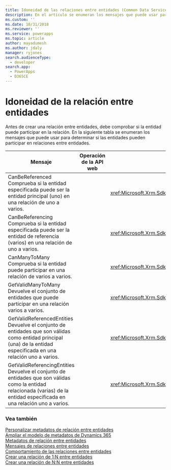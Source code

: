 ```yaml
---
title: Idoneidad de las relaciones entre entidades (Common Data Service) | MicrosoftDocs
description: En el artículo se enumeran los mensajes que puede usar para determinar si las entidades pueden participar en relaciones entre entidades.
ms.custom: ''
ms.date: 10/31/2018
ms.reviewer: ''
ms.service: powerapps
ms.topic: article
author: mayadumesh
ms.author: jdaly
manager: ryjones
search.audienceType:
  - developer
search.app:
  - PowerApps
  - D365CE
---
```

# <a name="entity-relationship-eligibility"></a>Idoneidad de la relación entre entidades

Antes de crear una relación entre entidades, debe comprobar si la entidad puede participar en la relación. En la siguiente tabla se enumeran los mensajes que puede usar para determinar si las entidades pueden participar en relaciones entre entidades.  
  
|Mensaje|Operación de la API web|Ensamblado del SDK|  
|-------------|-----------------|----------------|  
|CanBeReferenced</br>Comprueba si la entidad especificada puede ser la entidad principal (uno) en una relación de uno a varios.|<xref href="Microsoft.Dynamics.CRM.CanBeReferenced?text=CanBeReferenced Action" />|<xref:Microsoft.Xrm.Sdk.Messages.CanBeReferencedRequest>|  
|CanBeReferencing</br>Comprueba si la entidad especificada puede ser la entidad de referencia (varios) en una relación de uno a varios.|<xref href="Microsoft.Dynamics.CRM.CanBeReferencing?text=CanBeReferencing Action" />|<xref:Microsoft.Xrm.Sdk.Messages.CanBeReferencingRequest>|  
|CanManyToMany</br>Comprueba si la entidad puede participar en una relación de varios a varios.|<xref href="Microsoft.Dynamics.CRM.CanManyToMany?text=CanManyToMany Action" />|<xref:Microsoft.Xrm.Sdk.Messages.CanManyToManyRequest>|  
|GetValidManyToMany</br>Devuelve el conjunto de entidades que puede participar en una relación varios a varios.|<xref href="Microsoft.Dynamics.CRM.GetValidManyToMany?text=GetValidManyToMany Function" />|<xref:Microsoft.Xrm.Sdk.Messages.GetValidManyToManyRequest>|  
|GetValidReferencedEntities</br>Devuelve el conjunto de entidades que son válidas como entidad principal (una) de la entidad especificada en una relación uno a varios.|<xref href="Microsoft.Dynamics.CRM.GetValidReferencedEntities?text=GetValidReferencedEntities Function" />|<xref:Microsoft.Xrm.Sdk.Messages.GetValidReferencedEntitiesRequest>|  
|GetValidReferencingEntities</br>Devuelve el conjunto de entidades que son válidas como la entidad relacionada (varias) de la entidad especificada en una relación uno a varios.|<xref href="Microsoft.Dynamics.CRM.GetValidReferencingEntities?text=GetValidReferencingEntities Function" />|<xref:Microsoft.Xrm.Sdk.Messages.GetValidReferencingEntitiesRequest>|  
  
### <a name="see-also"></a>Vea también  
 [Personalizar metadatos de relación entre entidades](/dynamics365/customer-engagement/developer/customize-entity-relationship-metadata)   
 [Ampliar el modelo de metadatos de Dynamics 365](/dynamics365/customer-engagement/developer/org-service/use-organization-service-metadata)   
 [Metadatos de relación entre entidades](/dynamics365/customer-engagement/developer/customize-entity-relationship-metadata)   
 [Mensajes de relaciones entre entidades](entity-relationship-metadata-messages.md)   
 [Comportamiento de las relaciones entre entidades](/dynamics365/customer-engagement/developer/entity-relationship-behavior)   
 [Crear una relación de 1:N entre entidades](/dynamics365/customer-engagement/developer/org-service/create-retrieve-entity-relationships#BKMK_Create1NEntityRelationship)   
 [Crear una relación de N:N entre entidades](/dynamics365/customer-engagement/developer/org-service/create-retrieve-entity-relationships#BKMK_CreateNNEntityRelationship)
